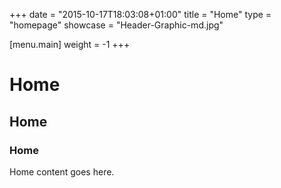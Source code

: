 +++
date = "2015-10-17T18:03:08+01:00"
title = "Home"
type = "homepage"
showcase = "Header-Graphic-md.jpg"

[menu.main]
weight = -1
+++

# Home
## Home
### Home

Home content goes here.